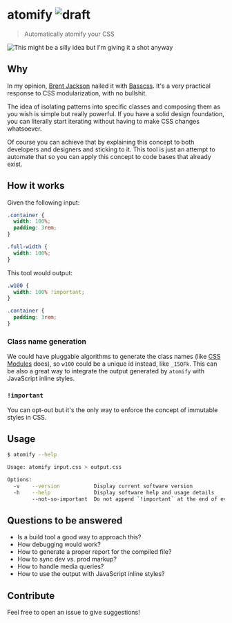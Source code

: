 [basscss]: http://www.basscss.com
[css-modules]: https://github.com/css-modules/css-modules
[brent]: https://twitter.com/jxnblk

# atomify ![draft](https://img.shields.io/badge/status-draft-blue.svg?style=flat-square)

> Automatically atomify your CSS

![This might be a silly idea but I'm giving it a shot anyway](http://messages.hellobits.com/warning.svg?message=This%20might%20be%20a%20silly%20idea%20but%20I'm%20giving%20it%20a%20shot%20anyway)

## Why

In my opinion, [Brent Jackson][brent] nailed it with [Basscss][basscss]. It's
a very practical response to CSS modularization, with no bullshit.

The idea of isolating patterns into specific classes and composing them as you
wish is simple but really powerful. If you have a solid design foundation, you
can literally start iterating without having to make CSS changes whatsoever.

Of course you can achieve that by explaining this concept to both developers and
designers and sticking to it. This tool is just an attempt to automate that so
you can apply this concept to code bases that already exist.

## How it works

Given the following input:

```css
.container {
  width: 100%;
  padding: 3rem;
}

.full-width {
  width: 100%;
}
```

This tool would output:

```css
.w100 {
  width: 100% !important;
}

.container {
  padding: 3rem;
}
```

### Class name generation

We could have pluggable algorithms to generate the class names (like [CSS Modules][css-modules] does), so `w100` could be a unique id instead, like `_15QFk`.
This can be also a great way to integrate the output generated by `atomify` with JavaScript inline styles.

### `!important`

You can opt-out but it's the only way to enforce the concept of immutable styles in CSS.

## Usage

```sh
$ atomify --help

Usage: atomify input.css > output.css

Options:
  -v    --version           Display current software version
  -h    --help              Display software help and usage details
        --not-so-important  Do not append `!important` at the end of every rule
```

## Questions to be answered

* Is a build tool a good way to approach this?
* How debugging would work?
* How to generate a proper report for the compiled file?
* How to sync dev vs. prod markup?
* How to handle media queries?
* How to use the output with JavaScript inline styles?

## Contribute

Feel free to open an issue to give suggestions!
